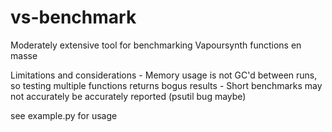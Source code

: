 # vs-benchmark
Moderately extensive tool for benchmarking Vapoursynth functions en masse

Limitations and considerations
    - Memory usage is not GC'd between runs, so testing multiple functions returns bogus results 
    - Short benchmarks may not accurately be accurately reported (psutil bug maybe)

see example.py for usage
